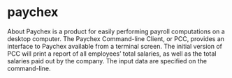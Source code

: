 # paychex

About
Paychex is a product for easily performing payroll computations on a desktop computer. The Paychex Command-line Client, or PCC, provides an interface to Paychex available 
from a terminal screen. The initial version of PCC will print a report of all employees’ total salaries, as well as the total salaries paid out by the company. 
The input data are specified on the command-line.

